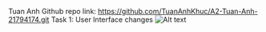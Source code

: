 Tuan Anh Github repo link: https://github.com/TuanAnhKhuc/A2-Tuan-Anh-21794174.git
Task 1: User Interface changes
![Alt text](https://ibb.co/9TMDFMR)
